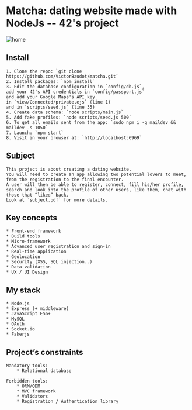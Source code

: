 # Matcha: dating website made with NodeJs -- 42's project

![home](https://image.ibb.co/c6AQ17/matcha_home.png)

## Install

	1. Clone the repo: `git clone https://github.com/VictorBaudot/matcha.git`
	2. Install packages: `npm install`
	3. Edit the database configuration in `config/db.js`, 
	add your 42's API credentials in `config/passport.js` 
	and add your Google Maps's API key 
	in `view/Connected/private.ejs` (line 1) 
	and in `scripts/seed.js` (line 35)
	4. Create data schema: `node scripts/main.js`
	5. Add fake profiles: `node scripts/seed.js 500`
	6. To get all emails sent from the app: `sudo npm i -g maildev && maildev -s 1050`
	7. Launch: `npm start`
	8. Visit in your browser at: `http://localhost:6969`

## Subject 
	This project is about creating a dating website. 
	You will need to create an app allowing two potential lovers to meet, 
	from the registration to the final encounter. 
	A user will then be able to register, connect, fill his/her profile, 
	search and look into the profile of other users, like them, chat with those that “liked” back.
	Look at `subject.pdf` for more details.

## Key concepts 
	* Front-end framework
	* Build tools
	* Micro-framework 
	* Advanced user registration and sign-in
	* Real-time application
	* Geolocation 
	* Security (XSS, SQL injection..) 
	* Data validation
	* UX / UI Design 

## My stack
	* Node.js
	* Express (+ middleware)
	* JavaScript ES6+
	* MySQL
 	* OAuth
	* Socket.io
	* Fakerjs

## Project’s constraints 

	Mandatory tools: 
		* Relational database 

	Forbidden tools:
		* ORM/ODM
		* MVC framework
		* Validators 
		* Registration / Authentication library 
